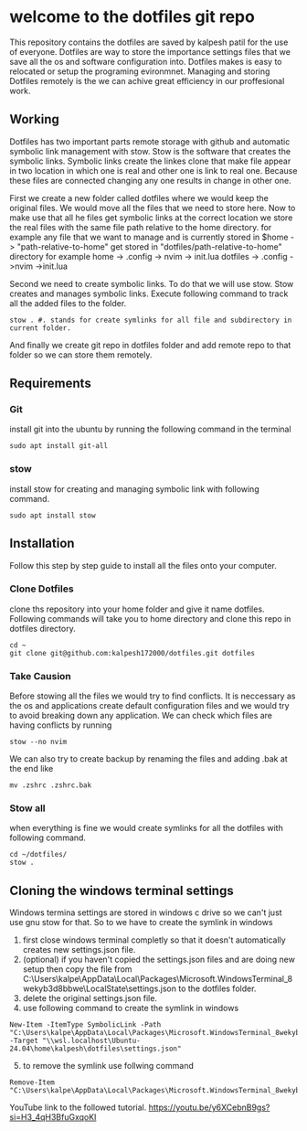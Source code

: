 # welcome to the dotfiles git repo 
This repository contains the dotfiles are saved by kalpesh patil for the use of everyone.
Dotfiles are way to store the importance settings files that we save all the os and software configuration into. Dotfiles makes is easy to relocated or setup the programing evironmnet.
Managing and storing Dotfiles remotely is the we can achive great efficiency in our proffesional work. 

## Working
Dotfiles has two important parts remote storage with github and automatic symbolic link management with stow. 
Stow is the software that creates the symbolic links. Symbolic links create the linkes clone that make file appear in two location in which one is real and other one is link to real one. Because these files are connected changing any one results in change in other one.

First we create a new folder called dotfiles where we would keep the original files. We would move all the files that we need to store here. Now to make use that all he files get symbolic links at the correct location we store the real files with the same file path relative to the home directory. 
for example any file that we want to manage and is currently  stored in $home -> "path-relative-to-home" get stored in "dotfiles/path-relative-to-home" directory 
for example 
    home -> .config -> nvim -> init.lua
    dotfiles -> .config ->nvim ->init.lua

Second we need to create symbolic links. To do that we will use stow. Stow creates and manages symbolic links. Execute following command to track all the added files to the folder.
```
stow . #. stands for create symlinks for all file and subdirectory in current folder. 
```
And finally we create git repo in dotfiles folder and add remote repo to that folder so we can store them remotely. 

## Requirements 

### Git 
install git into the ubuntu by running the following command in the terminal
```
sudo apt install git-all
```

### stow
install stow for creating and managing symbolic link with following command.  
```
sudo apt install stow
```


## Installation

Follow this step by step guide to install all the files onto your computer. 

### Clone Dotfiles 

clone ths repository into your home folder and give it name dotfiles. 
Following commands will take you to home directory and clone this repo in dotfiles directory.
```
cd ~
git clone git@github.com:kalpesh172000/dotfiles.git dotfiles
```
### Take Causion 
Before stowing all the files we would try to find conflicts. It is neccessary as the os and applications create default configuration files and we would try to avoid breaking down any application. 
We can check which files are having conflicts by running 
```
stow --no nvim
```
We can also try to create backup by renaming the files and adding .bak at the end like 
```
mv .zshrc .zshrc.bak
```

### Stow all 
when everything is fine we would create symlinks for all the dotfiles with following command. 
```
cd ~/dotfiles/
stow . 
```


## Cloning the windows terminal settings 
Windows termina settings are stored in windows c drive so we can't just use gnu stow for that. So to we have to create the symlink in windows 
1. first close windows terminal completly so that it doesn't automatically creates new settings.json file.
2. (optional) if you haven't copied the settings.json files and are doing new setup then copy the file from C:\Users\kalpe\AppData\Local\Packages\Microsoft.WindowsTerminal_8wekyb3d8bbwe\LocalState\settings.json to the dotfiles folder.
3. delete the original settings.json file.
4. use following command to create the symlink in windows
```
New-Item -ItemType SymbolicLink -Path "C:\Users\kalpe\AppData\Local\Packages\Microsoft.WindowsTerminal_8wekyb3d8bbwe\LocalState\settings.json" -Target "\\wsl.localhost\Ubuntu-24.04\home\kalpesh\dotfiles\settings.json"
```
5. to remove the symlink use follwing command 
```
Remove-Item "C:\Users\kalpe\AppData\Local\Packages\Microsoft.WindowsTerminal_8wekyb3d8bbwe\LocalState\settings.json"
```

YouTube link to the followed tutorial.
https://youtu.be/y6XCebnB9gs?si=H3_4qH3BfuGxqoKI
